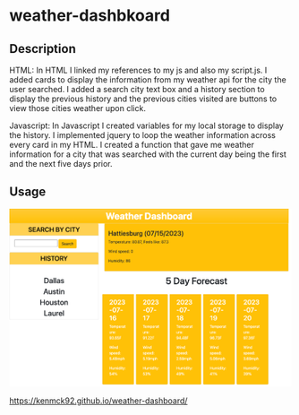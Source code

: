 # weather-dashbkoard

## Description 
HTML:
In HTML I linked my references to my js and also my script.js. I added cards to display the information from my weather api for the city the user searched. I added a search city text box and a history section to display the previous history and the previous cities visited are buttons to view those cities weather upon click. 

Javascript:
In Javascript I created variables for my local storage to display the history. I implemented jquery to loop the weather information across every card in my HTML. I created a function that gave me weather information for a city that was searched with the current day being the first and the next five days prior. 

## Usage

![Alt Text](./assets/image/Weather%20dashboard%20screenshot.png)

https://kenmck92.github.io/weather-dashboard/